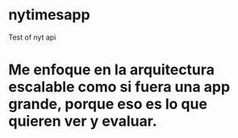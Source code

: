 # nytimesapp
Test of nyt api

# Me enfoque en la arquitectura escalable como si fuera una app grande, porque eso es lo que quieren ver y evaluar.
